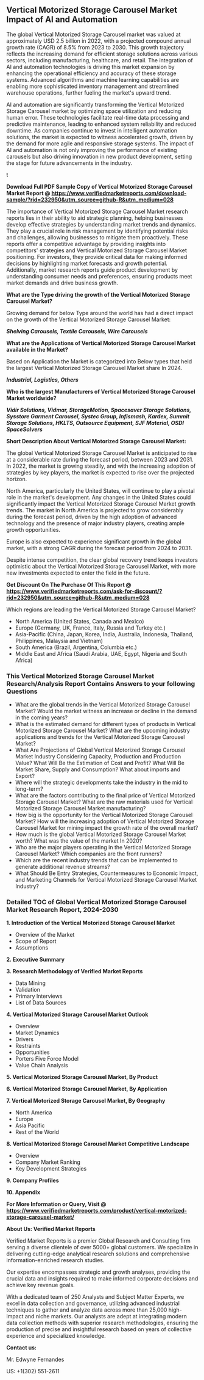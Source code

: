 <h2>Vertical Motorized Storage Carousel Market Impact of AI and Automation</h2><p>The global Vertical Motorized Storage Carousel market was valued at approximately USD 2.5 billion in 2022, with a projected compound annual growth rate (CAGR) of 8.5% from 2023 to 2030. This growth trajectory reflects the increasing demand for efficient storage solutions across various sectors, including manufacturing, healthcare, and retail. The integration of AI and automation technologies is driving this market expansion by enhancing the operational efficiency and accuracy of these storage systems. Advanced algorithms and machine learning capabilities are enabling more sophisticated inventory management and streamlined warehouse operations, further fueling the market's upward trend.</p><p>AI and automation are significantly transforming the Vertical Motorized Storage Carousel market by optimizing space utilization and reducing human error. These technologies facilitate real-time data processing and predictive maintenance, leading to enhanced system reliability and reduced downtime. As companies continue to invest in intelligent automation solutions, the market is expected to witness accelerated growth, driven by the demand for more agile and responsive storage systems. The impact of AI and automation is not only improving the performance of existing carousels but also driving innovation in new product development, setting the stage for future advancements in the industry.</p>t</p><p id="" class=""><strong>Download Full PDF Sample Copy of Vertical Motorized Storage Carousel Market Report @ <a href="https://www.verifiedmarketreports.com/download-sample/?rid=232950&utm_source=github-R&utm_medium=028" target="_blank">https://www.verifiedmarketreports.com/download-sample/?rid=232950&utm_source=github-R&utm_medium=028</a></strong></p><p>The importance of&nbsp;Vertical Motorized Storage Carousel Market research reports lies in their ability to aid strategic planning, helping businesses develop effective strategies by understanding market trends and dynamics. They play a crucial role in risk management by identifying potential risks and challenges, allowing businesses to mitigate them proactively. These reports offer a competitive advantage by providing insights into competitors' strategies and Vertical Motorized Storage Carousel Market positioning. For investors, they provide critical data for making informed decisions by highlighting market forecasts and growth potential. Additionally, market research reports guide product development by understanding consumer needs and preferences, ensuring products meet market demands and drive business growth.</p><p><strong>What are the&nbsp;Type driving the growth of the Vertical Motorized Storage Carousel Market?</strong></p><p id="" class="">Growing demand for below Type around the world has had a direct impact on the growth of the Vertical Motorized Storage Carousel Market:</p><em><strong>Shelving Carousels, Textile Carousels, Wire Carousels</strong></em></p><strong>What are the&nbsp;Applications&nbsp;of Vertical Motorized Storage Carousel Market available in the Market?</strong></p><p id="" class="">Based on Application the Market is categorized into Below types that held the largest Vertical Motorized Storage Carousel Market share In 2024.</p><em><strong>Industrial, Logistics, Others</strong></em></p><strong>Who is the largest Manufacturers of Vertical Motorized Storage Carousel Market worldwide?</strong></p><p><em><strong>Vidir Solutions, Vidmar, StorageMotion, Spacesaver Storage Solutions, Sysstore Garment Carousel, Systec Group, Infismash, Kardex, Summit Storage Solutions, HKLTS, Outsource Equipment, SJF Material, OSDI SpaceSolvers</strong></em></p><p id="" class=""><strong>Short Description About Vertical Motorized Storage Carousel Market:</strong></p><p>The global Vertical Motorized Storage Carousel Market is anticipated to rise at a considerable rate during the forecast period, between 2023 and 2031. In 2022, the market is growing steadily, and with the increasing adoption of strategies by key players, the market is expected to rise over the projected horizon.</p><p>North America, particularly the United States, will continue to play a pivotal role in the market's development. Any changes in the United States could significantly impact the Vertical Motorized Storage Carousel Market growth trends. The market in North America is projected to grow considerably during the forecast period, driven by the high adoption of advanced technology and the presence of major industry players, creating ample growth opportunities.</p><p>Europe is also expected to experience significant growth in the global market, with a strong CAGR during the forecast period from 2024 to 2031.</p><p>Despite intense competition, the clear global recovery trend keeps investors optimistic about the Vertical Motorized Storage Carousel Market, with more new investments expected to enter the field in the future.</p><p id="" class=""><strong>Get Discount On The Purchase Of This Report @ <a href="https://www.verifiedmarketreports.com/ask-for-discount/?rid=232950&utm_source=github-R&utm_medium=028" target="_blank">https://www.verifiedmarketreports.com/ask-for-discount/?rid=232950&utm_source=github-R&utm_medium=028</a></strong></p>Which regions are leading the Vertical Motorized Storage Carousel Market?</p><ul><li>North America (United States, Canada and Mexico)</li><li>Europe (Germany, UK, France, Italy, Russia and Turkey etc.)</li><li>Asia-Pacific (China, Japan, Korea, India, Australia, Indonesia, Thailand, Philippines, Malaysia and Vietnam)</li><li>South America (Brazil, Argentina, Columbia etc.)</li><li>Middle East and Africa (Saudi Arabia, UAE, Egypt, Nigeria and South Africa)</li></ul><h3 id="" class="">This Vertical Motorized Storage Carousel Market Research/Analysis Report Contains Answers to your following Questions</h3><ul><li>What are the global trends in the Vertical Motorized Storage Carousel Market? Would the market witness an increase or decline in the demand in the coming years?</li><li>What is the estimated demand for different types of products in Vertical Motorized Storage Carousel Market? What are the upcoming industry applications and trends for the Vertical Motorized Storage Carousel Market?</li><li>What Are Projections of Global Vertical Motorized Storage Carousel Market Industry Considering Capacity, Production and Production Value? What Will Be the Estimation of Cost and Profit? What Will Be Market Share, Supply and Consumption? What about imports and Export?</li><li>Where will the strategic developments take the industry in the mid to long-term?</li><li>What are the factors contributing to the final price of Vertical Motorized Storage Carousel Market? What are the raw materials used for Vertical Motorized Storage Carousel Market manufacturing?</li><li>How big is the opportunity for the Vertical Motorized Storage Carousel Market? How will the increasing adoption of Vertical Motorized Storage Carousel Market for mining impact the growth rate of the overall market?</li><li>How much is the global Vertical Motorized Storage Carousel Market worth? What was the value of the market In 2020?</li><li>Who are the major players operating in the Vertical Motorized Storage Carousel Market? Which companies are the front runners?</li><li>Which are the recent industry trends that can be implemented to generate additional revenue streams?</li><li>What Should Be Entry Strategies, Countermeasures to Economic Impact, and Marketing Channels for Vertical Motorized Storage Carousel Market Industry?</li></ul><h3 id="" class="">Detailed TOC of Global Vertical Motorized Storage Carousel Market Research Report, 2024-2030</h3><p id="" class=""><strong>1. Introduction of the Vertical Motorized Storage Carousel Market</strong></p><ul><li>Overview of the Market</li><li>Scope of Report</li><li>Assumptions</li></ul><p id="" class=""><strong>2. Executive Summary</strong></p><p id="" class=""><strong>3. Research Methodology of Verified Market Reports</strong></p><ul><li>Data Mining</li><li>Validation</li><li>Primary Interviews</li><li>List of Data Sources</li></ul><p id="" class=""><strong>4. Vertical Motorized Storage Carousel Market Outlook</strong></p><ul><li>Overview</li><li>Market Dynamics</li><li>Drivers</li><li>Restraints</li><li>Opportunities</li><li>Porters Five Force Model</li><li>Value Chain Analysis</li></ul><p id="" class=""><strong>5. Vertical Motorized Storage Carousel Market, By Product</strong></p><p id="" class=""><strong>6. Vertical Motorized Storage Carousel Market, By Application</strong></p><p id="" class=""><strong>7. Vertical Motorized Storage Carousel Market, By Geography</strong></p><ul><li>North America</li><li>Europe</li><li>Asia Pacific</li><li>Rest of the World</li></ul><p id="" class=""><strong>8. Vertical Motorized Storage Carousel Market Competitive Landscape</strong></p><ul><li>Overview</li><li>Company Market Ranking</li><li>Key Development Strategies</li></ul><p id="" class=""><strong>9. Company Profiles</strong></p><p id="" class=""><strong>10. Appendix</strong></p><p id="" class=""><strong>For More Information or Query, Visit @ <a href="https://www.verifiedmarketreports.com/product/vertical-motorized-storage-carousel-market/" target="_blank">https://www.verifiedmarketreports.com/product/vertical-motorized-storage-carousel-market/</a></strong></p><p id="" class=""><strong>About Us: Verified Market Reports</strong></p><p id="" class="">Verified Market Reports is a premier Global Research and Consulting firm serving a diverse clientele of over 5000+ global customers. We specialize in delivering cutting-edge analytical research solutions and comprehensive information-enriched research studies.</p><p id="" class="">Our expertise encompasses strategic and growth analyses, providing the crucial data and insights required to make informed corporate decisions and achieve key revenue goals.</p><p id="" class="">With a dedicated team of 250 Analysts and Subject Matter Experts, we excel in data collection and governance, utilizing advanced industrial techniques to gather and analyze data across more than 25,000 high-impact and niche markets. Our analysts are adept at integrating modern data collection methods with superior research methodologies, ensuring the production of precise and insightful research based on years of collective experience and specialized knowledge.</p><p id="" class=""><strong>Contact us:</strong></p><p id="" class="">Mr. Edwyne Fernandes</p><p id="" class="">US: +1(302) 551-2611</p>